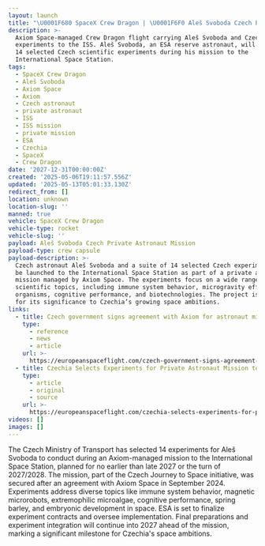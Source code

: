 ```yaml
---
layout: launch
title: "\U0001F680 SpaceX Crew Dragon | \U0001F6F0 Aleš Svoboda Czech Private Astronaut Mission"
description: >-
  Axiom Space-managed Crew Dragon flight carrying Aleš Svoboda and Czech
  experiments to the ISS. Aleš Svoboda, an ESA reserve astronaut, will conduct
  14 selected Czech scientific experiments during his mission to the
  International Space Station.
tags:
  - SpaceX Crew Dragon
  - Aleš Svoboda
  - Axiom Space
  - Axiom
  - Czech astronaut
  - private astronaut
  - ISS
  - ISS mission
  - private mission
  - ESA
  - Czechia
  - SpaceX
  - Crew Dragon
date: '2027-12-31T00:00:00Z'
created: '2025-05-06T19:11:57.556Z'
updated: '2025-05-13T05:01:33.130Z'
redirect_from: []
location: unknown
location-slug: ''
manned: true
vehicle: SpaceX Crew Dragon
vehicle-type: rocket
vehicle-slug: ''
payload: Aleš Svoboda Czech Private Astronaut Mission
payload-type: crew capsule
payload-description: >-
  Czech astronaut Aleš Svoboda and a suite of 14 selected Czech experiments will
  be launched to the International Space Station as part of a private astronaut
  mission managed by Axiom Space. The experiments focus on a wide range of
  scientific topics, including immune system behavior, microgravity effects on
  organisms, cognitive performance, and biotechnologies. The project is notable
  for its significance to Czechia’s growing space ambitions.
links:
  - title: Czech government signs agreement with Axiom for astronaut mission
    type:
      - reference
      - news
      - article
    url: >-
      https://europeanspaceflight.com/czech-government-signs-agreement-with-axiom-for-astronaut-mission/
  - title: Czechia Selects Experiments for Private Astronaut Mission to the ISS
    type:
      - article
      - original
      - source
    url: >-
      https://europeanspaceflight.com/czechia-selects-experiments-for-private-astronaut-mission-to-the-iss/
videos: []
images: []
---
```

The Czech Ministry of Transport has selected 14 experiments for Aleš Svoboda to conduct during an Axiom-managed mission to the International Space Station, planned for no earlier than late 2027 or the turn of 2027/2028. The mission, part of the Czech Journey to Space initiative, was secured after an agreement with Axiom Space in September 2024. Experiments address diverse topics like immune system behavior, magnetic microrobots, extremophilic microalgae, cognitive performance, spring barley, and embryonic development in space. ESA is set to finalize experiment contracts and oversee implementation. Final preparations and experiment integration will continue into 2027 ahead of the mission, marking a significant milestone for Czechia's space ambitions.
